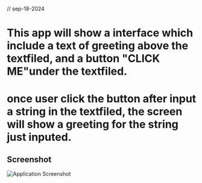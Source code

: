// sep-18-2024

# This app will show a interface which include a text of greeting above the textfiled, and a button "CLICK ME"under the textfiled.
# once user click the button after input a string in the textfiled, the screen will show a greeting for the string just inputed.


## Screenshot

![Application Screenshot](HelloWorldLab/Screenshot01.png)
